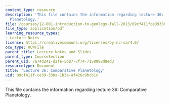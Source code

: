 ```yaml
---
content_type: resource
description: 'This file contains the information regarding lecture 36: Comparative
  Planetology.'
file: /courses/12-001-introduction-to-geology-fall-2013/89cf411fce39330a1b3aaf426c9bcb1c_MIT12_001F13_Lec36Slides.pdf
file_type: application/pdf
learning_resource_types:
- Lecture Notes
license: https://creativecommons.org/licenses/by-nc-sa/4.0/
ocw_type: OCWFile
parent_title: Lecture Notes and Slides
parent_type: CourseSection
parent_uid: 7a74d241-d2fe-5d87-7f74-7158998d8ed3
resourcetype: Document
title: 'Lecture 36: Comparative Planetology'
uid: 89cf411f-ce39-330a-1b3a-af426c9bcb1c
---
```

This file contains the information regarding lecture 36: Comparative Planetology.